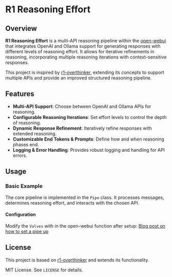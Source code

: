 # R1 Reasoning Effort

## Overview
**R1 Reasoning Effort** is a multi-API reasoning pipeline within the [open-webui](https://github.com/open-webui/open-webui) that integrates OpenAI and Ollama support for generating responses with different levels of reasoning effort. It allows for iterative refinements in reasoning, incorporating multiple reasoning iterations with context-sensitive responses.

This project is inspired by [r1-overthinker](https://github.com/qunash/r1-overthinker), extending its concepts to support multiple APIs and provide an improved structured reasoning pipeline.

## Features
- **Multi-API Support**: Choose between OpenAI and Ollama APIs for reasoning.
- **Configurable Reasoning Iterations**: Set effort levels to control the depth of reasoning.
- **Dynamic Response Refinement**: Iteratively refine responses with extended reasoning.
- **Customizable End Tokens & Prompts**: Define how and when reasoning phases end.
- **Logging & Error Handling**: Provides robust logging and handling for API errors.



## Usage
### Basic Example
The core pipeline is implemented in the `Pipe` class. It processes messages, determines reasoning effort, and interacts with the chosen API.

#### Configuration
Modify the `Valves` with in the open-webui function after setup:
[Blog post on how to set a pipe up](https://o1-at-home.hashnode.dev/run-o1-at-home-privately-think-respond-pipe-tutorial-with-open-webui-ollama)



## License
This project is based on [r1-overthinker](https://github.com/qunash/r1-overthinker) and extends its functionality.

MIT License. See `LICENSE` for details.

